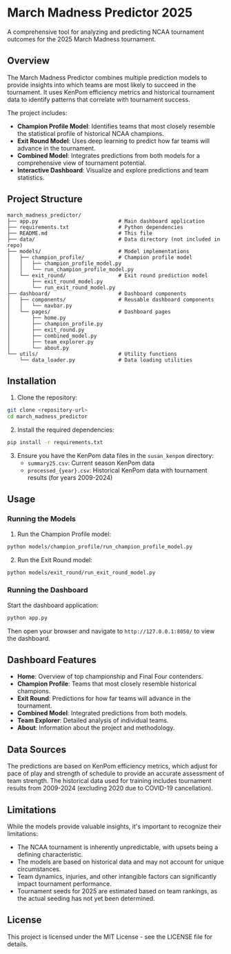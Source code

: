 # March Madness Predictor 2025

A comprehensive tool for analyzing and predicting NCAA tournament outcomes for the 2025 March Madness tournament.

## Overview

The March Madness Predictor combines multiple prediction models to provide insights into which teams are most likely to succeed in the tournament. It uses KenPom efficiency metrics and historical tournament data to identify patterns that correlate with tournament success.

The project includes:

- **Champion Profile Model**: Identifies teams that most closely resemble the statistical profile of historical NCAA champions.
- **Exit Round Model**: Uses deep learning to predict how far teams will advance in the tournament.
- **Combined Model**: Integrates predictions from both models for a comprehensive view of tournament potential.
- **Interactive Dashboard**: Visualize and explore predictions and team statistics.

## Project Structure

```
march_madness_predictor/
├── app.py                          # Main dashboard application
├── requirements.txt                # Python dependencies
├── README.md                       # This file
├── data/                           # Data directory (not included in repo)
├── models/                         # Model implementations
│   ├── champion_profile/           # Champion profile model
│   │   ├── champion_profile_model.py
│   │   └── run_champion_profile_model.py
│   └── exit_round/                 # Exit round prediction model
│       ├── exit_round_model.py
│       └── run_exit_round_model.py
├── dashboard/                      # Dashboard components
│   ├── components/                 # Reusable dashboard components
│   │   └── navbar.py
│   └── pages/                      # Dashboard pages
│       ├── home.py
│       ├── champion_profile.py
│       ├── exit_round.py
│       ├── combined_model.py
│       ├── team_explorer.py
│       └── about.py
└── utils/                          # Utility functions
    └── data_loader.py              # Data loading utilities
```

## Installation

1. Clone the repository:
```bash
git clone <repository-url>
cd march_madness_predictor
```

2. Install the required dependencies:
```bash
pip install -r requirements.txt
```

3. Ensure you have the KenPom data files in the `susan_kenpom` directory:
   - `summary25.csv`: Current season KenPom data
   - `processed_{year}.csv`: Historical KenPom data with tournament results (for years 2009-2024)

## Usage

### Running the Models

1. Run the Champion Profile model:
```bash
python models/champion_profile/run_champion_profile_model.py
```

2. Run the Exit Round model:
```bash
python models/exit_round/run_exit_round_model.py
```

### Running the Dashboard

Start the dashboard application:
```bash
python app.py
```

Then open your browser and navigate to `http://127.0.0.1:8050/` to view the dashboard.

## Dashboard Features

- **Home**: Overview of top championship and Final Four contenders.
- **Champion Profile**: Teams that most closely resemble historical champions.
- **Exit Round**: Predictions for how far teams will advance in the tournament.
- **Combined Model**: Integrated predictions from both models.
- **Team Explorer**: Detailed analysis of individual teams.
- **About**: Information about the project and methodology.

## Data Sources

The predictions are based on KenPom efficiency metrics, which adjust for pace of play and strength of schedule to provide an accurate assessment of team strength. The historical data used for training includes tournament results from 2009-2024 (excluding 2020 due to COVID-19 cancellation).

## Limitations

While the models provide valuable insights, it's important to recognize their limitations:

- The NCAA tournament is inherently unpredictable, with upsets being a defining characteristic.
- The models are based on historical data and may not account for unique circumstances.
- Team dynamics, injuries, and other intangible factors can significantly impact tournament performance.
- Tournament seeds for 2025 are estimated based on team rankings, as the actual seeding has not yet been determined.

## License

This project is licensed under the MIT License - see the LICENSE file for details. 